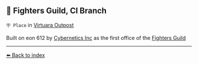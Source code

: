 ## 🏢 Fighters Guild, CI Branch

`🪧 Place` in [Virtuara Outpost](/virtuara_outpost.md)

Built on eon 612 by [Cybernetics Inc](/cybernetics_inc.md) as the first office of the [Fighters Guild](/fighters_guild.md) 


----------
[⬅️ Back to index](/index.md#ff60_s)